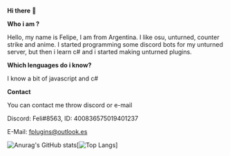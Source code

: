 **Hi there** 👋

**Who i am ?**

Hello, my name is Felipe, I am from Argentina. I like osu, unturned, counter strike and anime. I started programming some discord bots for my unturned server, but then i learn c# and i started making unturned plugins.

**Which lenguages do i know?**

I know a bit of javascript and c#

**Contact**

You can contact me throw discord or e-mail

Discord: Feli#8563, ID: 400836575019401237

E-Mail: fplugins@outlook.es


![Anurag's GitHub stats](https://github-readme-stats.vercel.app/api?username=01-Feli&theme=tokyonight&show_icons=true)[![Top Langs](https://github-readme-stats.vercel.app/api/top-langs/?username=01-Feli&layout=compact&theme=tokyonight)]
